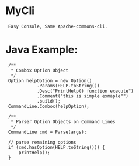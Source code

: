 # MyCli
     Easy Console, Same Apache-commons-cli.
     
# Java Example:

     /**
      * Combox Option Object
      */
     Option helpOption = new Option()
                .Params(HELP.toString())
                .Desc("PrintHelp() function execute")
                .Comment("this is simple exmaple"")
                .build();
     CommandLine.Combox(helpOption);
     
     /**
      * Parser Option Objects on Command Lines
      */
     CommandLine cmd = Parse(args);

     // parse remaining options
     if (cmd.hasOption(HELP.toString())) {
         printHelp();
     }  
